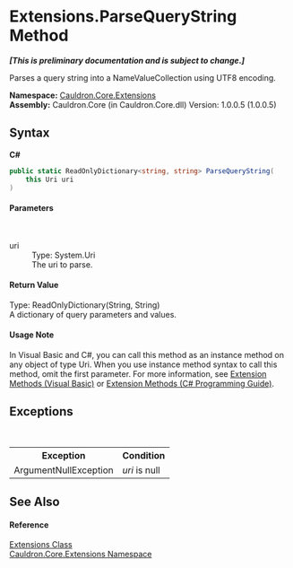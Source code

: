# Extensions.ParseQueryString Method 
 _**\[This is preliminary documentation and is subject to change.\]**_

Parses a query string into a NameValueCollection using UTF8 encoding.

**Namespace:**&nbsp;<a href="N_Cauldron_Core_Extensions">Cauldron.Core.Extensions</a><br />**Assembly:**&nbsp;Cauldron.Core (in Cauldron.Core.dll) Version: 1.0.0.5 (1.0.0.5)

## Syntax

**C#**<br />
``` C#
public static ReadOnlyDictionary<string, string> ParseQueryString(
	this Uri uri
)
```


#### Parameters
&nbsp;<dl><dt>uri</dt><dd>Type: System.Uri<br />The uri to parse.</dd></dl>

#### Return Value
Type: ReadOnlyDictionary(String, String)<br />A dictionary of query parameters and values.

#### Usage Note
In Visual Basic and C#, you can call this method as an instance method on any object of type Uri. When you use instance method syntax to call this method, omit the first parameter. For more information, see <a href="http://msdn.microsoft.com/en-us/library/bb384936.aspx">Extension Methods (Visual Basic)</a> or <a href="http://msdn.microsoft.com/en-us/library/bb383977.aspx">Extension Methods (C# Programming Guide)</a>.

## Exceptions
&nbsp;<table><tr><th>Exception</th><th>Condition</th></tr><tr><td>ArgumentNullException</td><td>*uri* is null</td></tr></table>

## See Also


#### Reference
<a href="T_Cauldron_Core_Extensions_Extensions">Extensions Class</a><br /><a href="N_Cauldron_Core_Extensions">Cauldron.Core.Extensions Namespace</a><br />